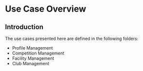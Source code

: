 # Use Case Overview

## Introduction

The use cases presented here are defined in the following folders:

- Profile Management
- Competition Management
- Facility Management
- Club Management

